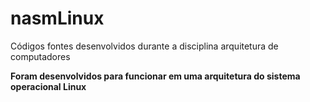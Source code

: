 # nasmLinux
Códigos fontes desenvolvidos durante a disciplina arquitetura de computadores

**Foram desenvolvidos para funcionar em uma arquitetura do sistema operacional Linux**
